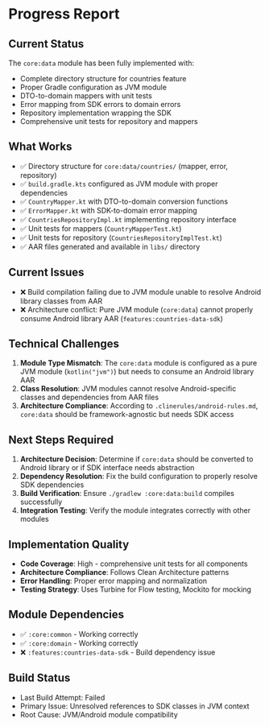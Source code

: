 # Progress Report

## Current Status
The `core:data` module has been fully implemented with:
- Complete directory structure for countries feature
- Proper Gradle configuration as JVM module
- DTO-to-domain mappers with unit tests
- Error mapping from SDK errors to domain errors
- Repository implementation wrapping the SDK
- Comprehensive unit tests for repository and mappers

## What Works
- ✅ Directory structure for `core:data/countries/` (mapper, error, repository)
- ✅ `build.gradle.kts` configured as JVM module with proper dependencies
- ✅ `CountryMapper.kt` with DTO-to-domain conversion functions
- ✅ `ErrorMapper.kt` with SDK-to-domain error mapping
- ✅ `CountriesRepositoryImpl.kt` implementing repository interface
- ✅ Unit tests for mappers (`CountryMapperTest.kt`)
- ✅ Unit tests for repository (`CountriesRepositoryImplTest.kt`)
- ✅ AAR files generated and available in `libs/` directory

## Current Issues
- ❌ Build compilation failing due to JVM module unable to resolve Android library classes from AAR
- ❌ Architecture conflict: Pure JVM module (`core:data`) cannot properly consume Android library AAR (`features:countries-data-sdk`)

## Technical Challenges
1. **Module Type Mismatch**: The `core:data` module is configured as a pure JVM module (`kotlin("jvm")`) but needs to consume an Android library AAR
2. **Class Resolution**: JVM modules cannot resolve Android-specific classes and dependencies from AAR files
3. **Architecture Compliance**: According to `.clinerules/android-rules.md`, `core:data` should be framework-agnostic but needs SDK access

## Next Steps Required
1. **Architecture Decision**: Determine if `core:data` should be converted to Android library or if SDK interface needs abstraction
2. **Dependency Resolution**: Fix the build configuration to properly resolve SDK dependencies
3. **Build Verification**: Ensure `./gradlew :core:data:build` compiles successfully
4. **Integration Testing**: Verify the module integrates correctly with other modules

## Implementation Quality
- **Code Coverage**: High - comprehensive unit tests for all components
- **Architecture Compliance**: Follows Clean Architecture patterns
- **Error Handling**: Proper error mapping and normalization
- **Testing Strategy**: Uses Turbine for Flow testing, Mockito for mocking

## Module Dependencies
- ✅ `:core:common` - Working correctly
- ✅ `:core:domain` - Working correctly  
- ❌ `:features:countries-data-sdk` - Build dependency issue

## Build Status
- Last Build Attempt: Failed
- Primary Issue: Unresolved references to SDK classes in JVM context
- Root Cause: JVM/Android module compatibility
